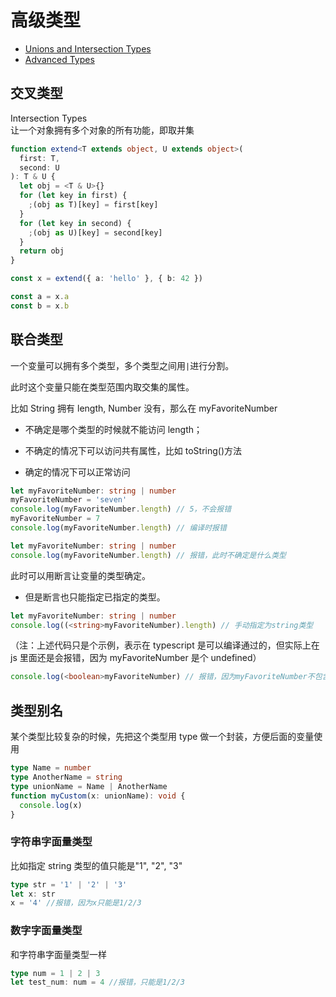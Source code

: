 # 高级类型

- [Unions and Intersection Types](https://www.typescriptlang.org/docs/handbook/unions-and-intersections.html)
- [Advanced Types](https://www.typescriptlang.org/docs/handbook/advanced-types.html)

## 交叉类型

Intersection Types  
让一个对象拥有多个对象的所有功能，即取并集

```ts
function extend<T extends object, U extends object>(
  first: T,
  second: U
): T & U {
  let obj = <T & U>{}
  for (let key in first) {
    ;(obj as T)[key] = first[key]
  }
  for (let key in second) {
    ;(obj as U)[key] = second[key]
  }
  return obj
}

const x = extend({ a: 'hello' }, { b: 42 })

const a = x.a
const b = x.b
```

## 联合类型

一个变量可以拥有多个类型，多个类型之间用`|`进行分割。

此时这个变量只能在类型范围内取交集的属性。

比如 String 拥有 length, Number 没有，那么在 myFavoriteNumber

- 不确定是哪个类型的时候就不能访问 length；

- 不确定的情况下可以访问共有属性，比如 toString()方法

- 确定的情况下可以正常访问

```ts
let myFavoriteNumber: string | number
myFavoriteNumber = 'seven'
console.log(myFavoriteNumber.length) // 5，不会报错
myFavoriteNumber = 7
console.log(myFavoriteNumber.length) // 编译时报错
```

```ts
let myFavoriteNumber: string | number
console.log(myFavoriteNumber.length) // 报错，此时不确定是什么类型
```

此时可以用断言让变量的类型确定。

- 但是断言也只能指定已指定的类型。

```ts
let myFavoriteNumber: string | number
console.log((<string>myFavoriteNumber).length) // 手动指定为string类型
```

（注：上述代码只是个示例，表示在 typescript 是可以编译通过的，但实际上在 js 里面还是会报错，因为 myFavoriteNumber 是个 undefined）

```ts
console.log(<boolean>myFavoriteNumber) // 报错，因为myFavoriteNumber不包含boolean
```

## 类型别名

某个类型比较复杂的时候，先把这个类型用 type 做一个封装，方便后面的变量使用

```ts
type Name = number
type AnotherName = string
type unionName = Name | AnotherName
function myCustom(x: unionName): void {
  console.log(x)
}
```

### 字符串字面量类型

比如指定 string 类型的值只能是"1", "2", "3"

```ts
type str = '1' | '2' | '3'
let x: str
x = '4' //报错，因为x只能是1/2/3
```

### 数字字面量类型

和字符串字面量类型一样

```ts
type num = 1 | 2 | 3
let test_num: num = 4 //报错，只能是1/2/3
```
